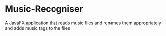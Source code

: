 # Music-Recogniser
A JavaFX application that reads music files and renames them appropriately and adds music tags to the files
